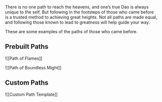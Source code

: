 There is no one path to reach the heavens, and one’s true Dao is always unique to the self. But following in the footsteps of those who came before is a trusted method to achieving great heights. Not all paths are made equal, and following those known to lead to greatness will help guide your way.  
  
These are some examples of the paths of those who came before.


## Prebuilt Paths
![[Path of Flames]]

![[Path of Boundless Might]]

## Custom Paths
![[Custom Path Template]]  